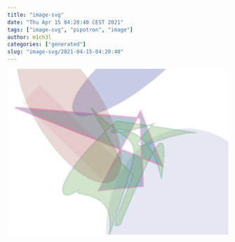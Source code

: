 ```yaml
---
title: "image-svg"
date: "Thu Apr 15 04:20:40 CEST 2021"
tags: ["image-svg", "pipotron", "image"]
author: m1ch3l
categories: ["generated"]
slug: "image-svg/2021-04-15-04:20:40"
---
```


![](image.svg)

